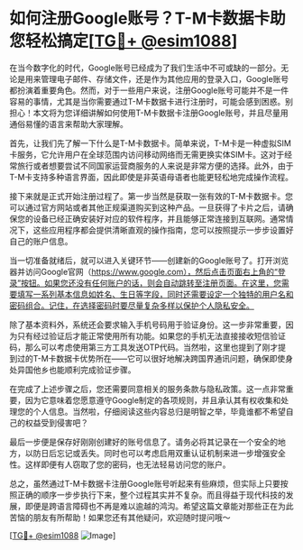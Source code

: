 # 如何注册Google账号？T-M卡数据卡助您轻松搞定[[TG💪+ @esim1088](https://t.me/s/esim1088)]

在当今数字化的时代，Google账号已经成为了我们生活中不可或缺的一部分。无论是用来管理电子邮件、存储文件，还是作为其他应用的登录入口，Google账号都扮演着重要角色。然而，对于一些用户来说，注册Google账号可能并不是一件容易的事情，尤其是当你需要通过T-M卡数据卡进行注册时，可能会感到困惑。别担心！本文将为您详细讲解如何使用T-M卡数据卡注册Google账号，并且尽量用通俗易懂的语言来帮助大家理解。

首先，让我们先了解一下什么是T-M卡数据卡。简单来说，T-M卡是一种虚拟SIM卡服务，它允许用户在全球范围内访问移动网络而无需更换实体SIM卡。这对于经常旅行或者想要尝试不同国家运营商服务的人来说是非常方便的选择。此外，由于T-M卡支持多种语言界面，因此即使是非英语母语者也能更轻松地完成操作流程。

接下来就是正式开始注册过程了。第一步当然是获取一张有效的T-M卡数据卡。您可以通过官方网站或者其他正规渠道购买到这种产品。一旦获得了卡片之后，请确保您的设备已经正确安装好对应的软件程序，并且能够正常连接到互联网。通常情况下，这些应用程序都会提供清晰直观的操作指南，您可以按照提示一步步设置好自己的账户信息。

当一切准备就绪后，就可以进入关键环节——创建新的Google账号了。打开浏览器并访问Google官网（https://www.google.com），然后点击页面右上角的“登录”按钮。如果您还没有任何账户的话，则会自动跳转至注册页面。在这里，您需要填写一系列基本信息如姓名、生日等字段，同时还需要设定一个独特的用户名和密码组合。记住，在选择密码时要尽量复杂多样以保护个人隐私安全。

除了基本资料外，系统还会要求输入手机号码用于验证身份。这一步非常重要，因为只有经过验证后才能正常使用所有功能。如果您的手机无法直接接收短信验证码，那么可以考虑使用第三方工具发送OTP代码。当然啦，这里也提到了刚才提到过的T-M卡数据卡优势所在——它可以很好地解决跨国界通讯问题，确保即使身处异国他乡也能顺利完成验证步骤。

在完成了上述步骤之后，您还需要同意相关的服务条款与隐私政策。这一点非常重要，因为它意味着您愿意遵守Google制定的各项规则，并且承认其有权收集和处理您的个人信息。当然啦，仔细阅读这些内容总归是明智之举，毕竟谁都不希望自己的权益受到侵害吧？

最后一步便是保存好刚刚创建好的账号信息了。请务必将其记录在一个安全的地方，以防日后忘记或丢失。同时也可以考虑启用双重认证机制来进一步增强安全性。这样即便有人窃取了您的密码，也无法轻易访问您的账户。

总之，虽然通过T-M卡数据卡注册Google账号听起来有些麻烦，但实际上只要按照正确的顺序一步步执行下来，整个过程其实并不复杂。而且得益于现代科技的发展，即便是跨语言障碍也不再是难以逾越的鸿沟。希望这篇文章能对那些正在为此苦恼的朋友有所帮助！如果您还有其他疑问，欢迎随时提问哦～

[[TG💪+ @esim1088](https://t.me/s/esim1088) ![Image](https://i.postimg.cc/4NQfJmqS/Snipaste-2025-05-13-00-14-12.png)]